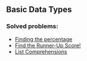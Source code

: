 ## Basic Data Types
    
### Solved problems:


* [Finding the percentage](Finding-the-percentage)
* [Find the Runner-Up Score!](Find-the-runner-up-score!)
* [List Comprehensions](List-comprehensions)
